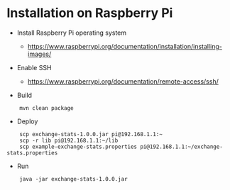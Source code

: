 
# Installation on Raspberry Pi

* Install Raspberry Pi operating system
   * https://www.raspberrypi.org/documentation/installation/installing-images/

* Enable SSH
   * https://www.raspberrypi.org/documentation/remote-access/ssh/

* Build
```
    mvn clean package
```

* Deploy
```
    scp exchange-stats-1.0.0.jar pi@192.168.1.1:~
    scp -r lib pi@192.168.1.1:~/lib
    scp example-exchange-stats.properties pi@192.168.1.1:~/exchange-stats.properties
```

* Run
```
    java -jar exchange-stats-1.0.0.jar
```